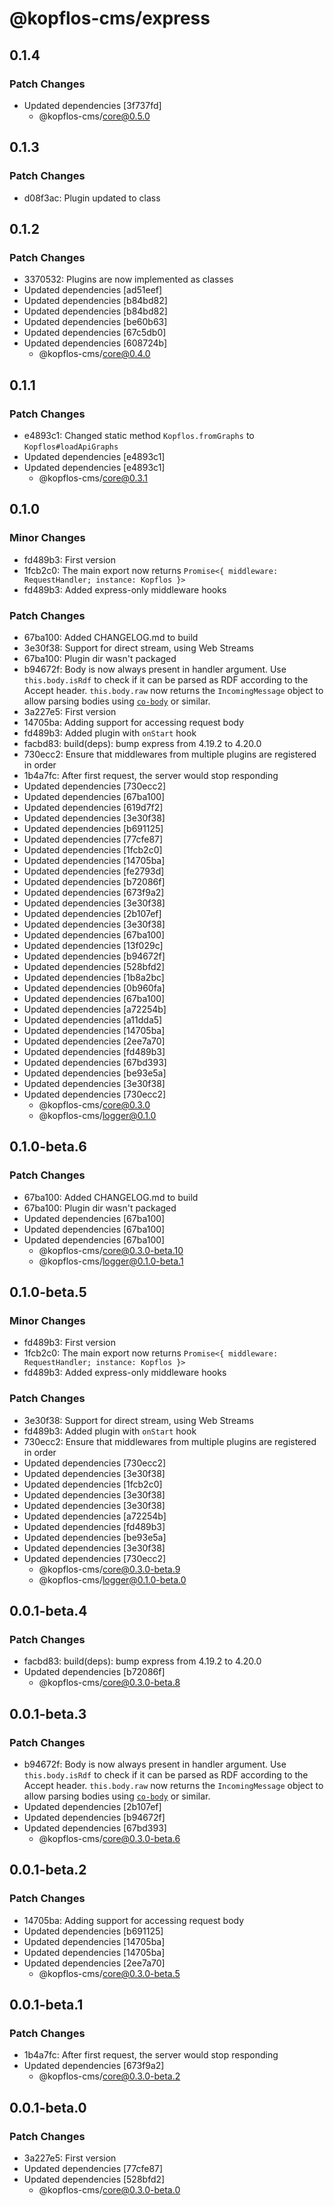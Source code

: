 # @kopflos-cms/express

## 0.1.4

### Patch Changes

- Updated dependencies [3f737fd]
  - @kopflos-cms/core@0.5.0

## 0.1.3

### Patch Changes

- d08f3ac: Plugin updated to class

## 0.1.2

### Patch Changes

- 3370532: Plugins are now implemented as classes
- Updated dependencies [ad51eef]
- Updated dependencies [b84bd82]
- Updated dependencies [b84bd82]
- Updated dependencies [be60b63]
- Updated dependencies [67c5db0]
- Updated dependencies [608724b]
  - @kopflos-cms/core@0.4.0

## 0.1.1

### Patch Changes

- e4893c1: Changed static method `Kopflos.fromGraphs` to `Kopflos#loadApiGraphs`
- Updated dependencies [e4893c1]
- Updated dependencies [e4893c1]
  - @kopflos-cms/core@0.3.1

## 0.1.0

### Minor Changes

- fd489b3: First version
- 1fcb2c0: The main export now returns `Promise<{ middleware: RequestHandler; instance: Kopflos }>`
- fd489b3: Added express-only middleware hooks

### Patch Changes

- 67ba100: Added CHANGELOG.md to build
- 3e30f38: Support for direct stream, using Web Streams
- 67ba100: Plugin dir wasn't packaged
- b94672f: Body is now always present in handler argument. Use `this.body.isRdf` to check if it can be parsed as RDF according to the Accept header. `this.body.raw` now returns the `IncomingMessage` object to allow parsing bodies using [`co-body`](https://npm.im/co-body) or similar.
- 3a227e5: First version
- 14705ba: Adding support for accessing request body
- fd489b3: Added plugin with `onStart` hook
- facbd83: build(deps): bump express from 4.19.2 to 4.20.0
- 730ecc2: Ensure that middlewares from multiple plugins are registered in order
- 1b4a7fc: After first request, the server would stop responding
- Updated dependencies [730ecc2]
- Updated dependencies [67ba100]
- Updated dependencies [619d7f2]
- Updated dependencies [3e30f38]
- Updated dependencies [b691125]
- Updated dependencies [77cfe87]
- Updated dependencies [1fcb2c0]
- Updated dependencies [14705ba]
- Updated dependencies [fe2793d]
- Updated dependencies [b72086f]
- Updated dependencies [673f9a2]
- Updated dependencies [3e30f38]
- Updated dependencies [2b107ef]
- Updated dependencies [3e30f38]
- Updated dependencies [67ba100]
- Updated dependencies [13f029c]
- Updated dependencies [b94672f]
- Updated dependencies [528bfd2]
- Updated dependencies [1b8a2bc]
- Updated dependencies [0b960fa]
- Updated dependencies [67ba100]
- Updated dependencies [a72254b]
- Updated dependencies [a11dda5]
- Updated dependencies [14705ba]
- Updated dependencies [2ee7a70]
- Updated dependencies [fd489b3]
- Updated dependencies [67bd393]
- Updated dependencies [be93e5a]
- Updated dependencies [3e30f38]
- Updated dependencies [730ecc2]
  - @kopflos-cms/core@0.3.0
  - @kopflos-cms/logger@0.1.0

## 0.1.0-beta.6

### Patch Changes

- 67ba100: Added CHANGELOG.md to build
- 67ba100: Plugin dir wasn't packaged
- Updated dependencies [67ba100]
- Updated dependencies [67ba100]
- Updated dependencies [67ba100]
  - @kopflos-cms/core@0.3.0-beta.10
  - @kopflos-cms/logger@0.1.0-beta.1

## 0.1.0-beta.5

### Minor Changes

- fd489b3: First version
- 1fcb2c0: The main export now returns `Promise<{ middleware: RequestHandler; instance: Kopflos }>`
- fd489b3: Added express-only middleware hooks

### Patch Changes

- 3e30f38: Support for direct stream, using Web Streams
- fd489b3: Added plugin with `onStart` hook
- 730ecc2: Ensure that middlewares from multiple plugins are registered in order
- Updated dependencies [730ecc2]
- Updated dependencies [3e30f38]
- Updated dependencies [1fcb2c0]
- Updated dependencies [3e30f38]
- Updated dependencies [3e30f38]
- Updated dependencies [a72254b]
- Updated dependencies [fd489b3]
- Updated dependencies [be93e5a]
- Updated dependencies [3e30f38]
- Updated dependencies [730ecc2]
  - @kopflos-cms/core@0.3.0-beta.9
  - @kopflos-cms/logger@0.1.0-beta.0

## 0.0.1-beta.4

### Patch Changes

- facbd83: build(deps): bump express from 4.19.2 to 4.20.0
- Updated dependencies [b72086f]
  - @kopflos-cms/core@0.3.0-beta.8

## 0.0.1-beta.3

### Patch Changes

- b94672f: Body is now always present in handler argument. Use `this.body.isRdf` to check if it can be parsed as RDF according to the Accept header. `this.body.raw` now returns the `IncomingMessage` object to allow parsing bodies using [`co-body`](https://npm.im/co-body) or similar.
- Updated dependencies [2b107ef]
- Updated dependencies [b94672f]
- Updated dependencies [67bd393]
  - @kopflos-cms/core@0.3.0-beta.6

## 0.0.1-beta.2

### Patch Changes

- 14705ba: Adding support for accessing request body
- Updated dependencies [b691125]
- Updated dependencies [14705ba]
- Updated dependencies [14705ba]
- Updated dependencies [2ee7a70]
  - @kopflos-cms/core@0.3.0-beta.5

## 0.0.1-beta.1

### Patch Changes

- 1b4a7fc: After first request, the server would stop responding
- Updated dependencies [673f9a2]
  - @kopflos-cms/core@0.3.0-beta.2

## 0.0.1-beta.0

### Patch Changes

- 3a227e5: First version
- Updated dependencies [77cfe87]
- Updated dependencies [528bfd2]
  - @kopflos-cms/core@0.3.0-beta.0
